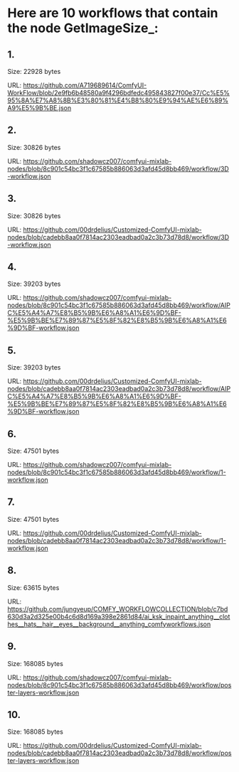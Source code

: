 # Here are 10 workflows that contain the node GetImageSize_:

## 1. 

Size: 22928 bytes

URL: https://github.com/A719689614/ComfyUI-WorkFlow/blob/2e9fb6b48580a9f4296bdfedc495843827f00e37/Cc%E5%95%8A%E7%A8%8B%E3%80%81%E4%B8%80%E9%94%AE%E6%89%A9%E5%9B%BE.json

## 2. 

Size: 30826 bytes

URL: https://github.com/shadowcz007/comfyui-mixlab-nodes/blob/8c901c54bc3f1c67585b886063d3afd45d8bb469/workflow/3D-workflow.json

## 3. 

Size: 30826 bytes

URL: https://github.com/00drdelius/Customized-ComfyUI-mixlab-nodes/blob/cadebb8aa0f7814ac2303eadbad0a2c3b73d78d8/workflow/3D-workflow.json

## 4. 

Size: 39203 bytes

URL: https://github.com/shadowcz007/comfyui-mixlab-nodes/blob/8c901c54bc3f1c67585b886063d3afd45d8bb469/workflow/AIPC%E5%A4%A7%E8%B5%9B%E6%A8%A1%E6%9D%BF-%E5%9B%BE%E7%89%87%E5%8F%82%E8%B5%9B%E6%A8%A1%E6%9D%BF-workflow.json

## 5. 

Size: 39203 bytes

URL: https://github.com/00drdelius/Customized-ComfyUI-mixlab-nodes/blob/cadebb8aa0f7814ac2303eadbad0a2c3b73d78d8/workflow/AIPC%E5%A4%A7%E8%B5%9B%E6%A8%A1%E6%9D%BF-%E5%9B%BE%E7%89%87%E5%8F%82%E8%B5%9B%E6%A8%A1%E6%9D%BF-workflow.json

## 6. 

Size: 47501 bytes

URL: https://github.com/shadowcz007/comfyui-mixlab-nodes/blob/8c901c54bc3f1c67585b886063d3afd45d8bb469/workflow/1-workflow.json

## 7. 

Size: 47501 bytes

URL: https://github.com/00drdelius/Customized-ComfyUI-mixlab-nodes/blob/cadebb8aa0f7814ac2303eadbad0a2c3b73d78d8/workflow/1-workflow.json

## 8. 

Size: 63615 bytes

URL: https://github.com/jungyeup/COMFY_WORKFLOWCOLLECTION/blob/c7bd630d3a2d325e00b4c6d8d169a398e2861d84/ai_ksk_inpaint_anything__clothes__hats__hair__eyes__background__anything_comfyworkflows.json

## 9. 

Size: 168085 bytes

URL: https://github.com/shadowcz007/comfyui-mixlab-nodes/blob/8c901c54bc3f1c67585b886063d3afd45d8bb469/workflow/poster-layers-workflow.json

## 10. 

Size: 168085 bytes

URL: https://github.com/00drdelius/Customized-ComfyUI-mixlab-nodes/blob/cadebb8aa0f7814ac2303eadbad0a2c3b73d78d8/workflow/poster-layers-workflow.json

